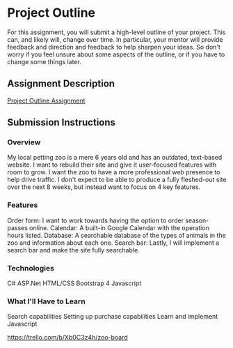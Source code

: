 # Project Outline
For this assignment, you will submit a high-level outline of your project. This can, and likely will, change over time. In particular, your mentor will provide feedback and direction and feedback to help sharpen your ideas. So don't worry if you feel unsure about some aspects of the outline, or if you have to change some things later.

## Assignment Description
[Project Outline Assignment](https://education.launchcode.org/liftoff/assignments/project-outline/)

## Submission Instructions

### Overview
My local petting zoo is a mere 6 years old and has an outdated, text-based website. 
I want to rebuild their site and give it user-focused features with room to grow. 
I want the zoo to have a more professional web presence to help drive traffic. 
I don't expect to be able to produce a fully fleshed-out site over the next 8 weeks, 
but instead want to focus on 4 key features.

### Features
Order form: I want to work towards having the option to order season-passes online.
Calendar: A built-in Google Calendar with the operation hours listed.
Database: A searchable database of the types of animals in the zoo and information about each one.
Search bar: Lastly, I will implement a search bar and make the site fully searchable.

### Technologies
C#
ASP.Net
HTML/CSS
Bootstrap 4
Javascript


### What I'll Have to Learn
Search capabilities
Setting up purchase capabilities
Learn and implement Javascript

https://trello.com/b/Xb0C3z4h/zoo-board